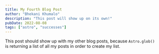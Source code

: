 ```yaml
---
title: My Fourth Blog Post
author: "Bhekani Khumalo"
description: "This post will show up on its own!"
pubDate: 2022-08-08
tags: ["astro", "successes"]
---
```


This post should show up with my other blog posts, because `Astro.glob()` is returning a list of all my posts in order to create my list.

